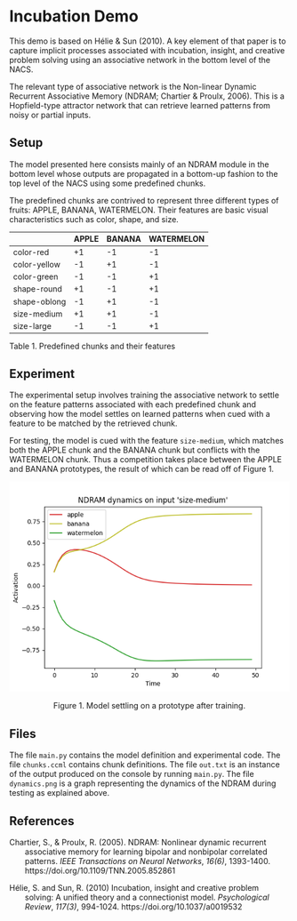 # Incubation Demo

This demo is based on Hélie & Sun (2010). A key element of that paper is to capture implicit processes associated with incubation, insight, and creative problem solving using an associative network in the bottom level of the NACS. 

The relevant type of associative network is the Non-linear Dynamic Recurrent Associative Memory (NDRAM; Chartier & Proulx, 2006). This is a Hopfield-type attractor network that can retrieve learned patterns from noisy or partial inputs. 

## Setup

The model presented here consists mainly of an NDRAM module in the bottom level whose outputs are propagated in a bottom-up fashion to the top level of the NACS using some predefined chunks. 

The predefined chunks are contrived to represent three different types of fruits: APPLE, BANANA, WATERMELON. Their features are basic visual characteristics such as color, shape, and size.

<table>
<thead>
<th></th>
<th>APPLE</th>
<th>BANANA</th>
<th>WATERMELON</th>
</thead>
<tbody>
<tr>
<td>color-red</td>
<td>+1</td>
<td>-1</td>
<td>-1</td>
</tr>
<tr>
<td>color-yellow</td>
<td>-1</td>
<td>+1</td>
<td>-1</td>
</tr>
<tr>
<td>color-green</td>
<td>-1</td>
<td>-1</td>
<td>+1</td>
</tr>
<tr>
<td>shape-round</td>
<td>+1</td>
<td>-1</td>
<td>+1</td>
</tr>
<tr>
<td>shape-oblong</td>
<td>-1</td>
<td>+1</td>
<td>-1</td>
</tr>
<tr>
<td>size-medium</td>
<td>+1</td>
<td>+1</td>
<td>-1</td>
</tr>
<tr>
<td>size-large</td>
<td>-1</td>
<td>-1</td>
<td>+1</td>
</tr>
</tbody>
</table>
<caption>Table 1. Predefined chunks and their features</caption>


## Experiment

The experimental setup involves training the associative network to settle on the feature patterns associated with each predefined chunk and observing how the model settles on learned patterns when cued with a feature to be matched by the retrieved chunk.

For testing, the model is cued with the feature `size-medium`, which matches both the APPLE chunk and the BANANA chunk but conflicts with the WATERMELON chunk. Thus a competition takes place between the APPLE and BANANA prototypes, the result of which can be read off of Figure 1.

![Model Dynamics on Cue 'size-medium'](dynamics.png)
<figcaption align = "center">Figure 1. Model settling on a prototype after training.</figcaption>

## Files

The file `main.py` contains the model definition and experimental code. The file `chunks.ccml` contains chunk definitions. The file `out.txt` is an instance of the output produced on the console by running `main.py`. The file `dynamics.png` is a graph representing the dynamics of the NDRAM during testing as explained above.

## References

<p style="padding-left: 2em; text-indent: -2em;">
Chartier, S., & Proulx, R. (2005). NDRAM: Nonlinear dynamic recurrent associative memory for learning bipolar and nonbipolar correlated patterns. <em>IEEE Transactions on Neural Networks</em>, <em>16(6)</em>, 1393-1400. <a>https://doi.org/10.1109/TNN.2005.852861</a>
</p>
<p style="padding-left: 2em; text-indent: -2em;">
Hélie, S. and Sun, R. (2010) Incubation, insight and creative problem solving: A unified theory and a connectionist model. <em>Psychological Review</em>, <em>117(3)</em>, 994-1024. <a> https://doi.org/10.1037/a0019532</a>
</p>

